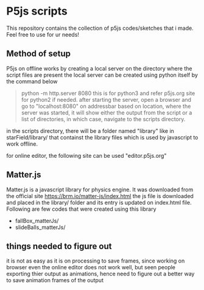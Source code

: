 # P5js scripts
This repository contains the collection of p5js codes/sketches that i made. Feel free to use for ur needs!

## Method of setup
P5js on offline works by creating a local server on the directory where the script files are present
the local server can be created using python itself by the command below
> python -m http.server 8080
this is for python3 and refer p5js.org site for python2 if needed.
after starting the server, open a browser and go to "localhost:8080" on addressbar
based on location, where the server was started, it will show either the output from the script
or a list of directories, in which case, navigate to the scripts directory.

in the scripts directory, there will be a folder named "library" like in starField/library/
that containst the library files which is used by javascript to work offline.

for online editor, the following site can be used "editor.p5js.org"

## Matter.js
Matter.js is a javascript library for physics engine. It was downloaded from the official
site https://brm.io/matter-js/index.html
the js file is downloaded and placed in the library/ folder and its entry is updated on
index.html file. Following are few codes that were created using this library
* fallBox_matterJs/
* slideBalls_matterJs/

## things needed to figure out
it is not as easy as it is on processing to save frames, since working on browser
even the online editor does not work well, but seen people exporting thier output
as animations, hence need to figure out a better way to save animation frames of
the output
